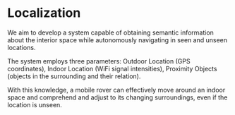 # Localization

We aim to develop a system capable of obtaining semantic information about the interior space while autonomously navigating in seen and unseen locations. 

The system employs three parameters:
Outdoor Location  (GPS coordinates),
Indoor Location (WiFi signal intensities),
Proximity Objects  (objects in the surrounding and their relation).

With this knowledge, a mobile rover can effectively move around an indoor space and comprehend and adjust to its changing surroundings, even if the location is unseen.
